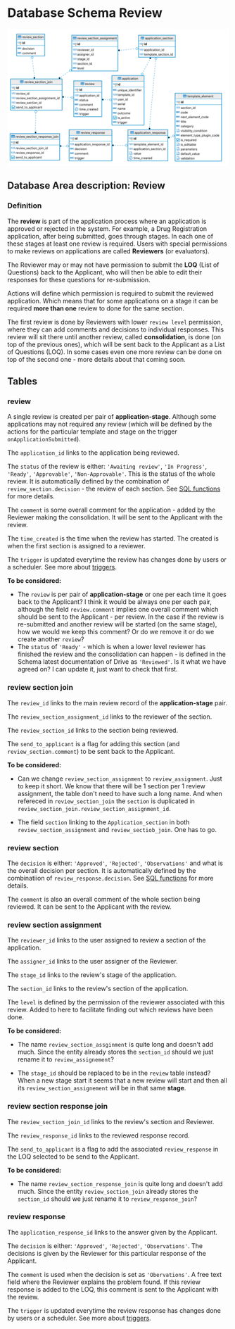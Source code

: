 # Database Schema Review

![Database Schema](images/database-schema-review.png)

## Database Area description: Review

### Definition

The **review** is part of the application process where an application is approved or rejected in the system. For example, a Drug Registration application, after being submitted, goes through stages. In each one of these stages at least one review is required. Users with special permissions to make reviews on applications are called **Reviewers** (or evaluators).

 The Reviewer may or may not have permission to submit the **LOQ** (List of Questions) back to the Applicant, who will then be able to edit their responses for these questions for re-submission.

Actions will define which permission is required to submit the reviewed application. Which means that for some applications on a stage it can be required **more than one** review to done for the same section.

The first review is done by Reviewers with lower `review level` permission, where they can add comments and decisions to individual responses. This review will sit there until another review, called **consolidation**, is done (on top of the previous ones), which will be sent back to the Applicant as a List of Questions (LOQ). In some cases even one more review can be done on top of the second one - more details about that coming soon.

## Tables

### review

A single review is created per pair of **application-stage**. Although some applications may not required any review (which will be defined by the actions for the particular template and stage on the trigger `onApplicationSubmitted`).

The `application_id` links to the application being reviewed.

The `status` of the review is either: `'Awaiting review'`, `'In Progress'`, `'Ready'`, `'Approvable'`, `'Non-Approvable'`. This is the status of the whole review. It is automatically defined by the combination of `review_section.decision` - the review of each section. See [SQL functions](Functions.md) for more details.

The `comment` is some overall comment for the application - added by the Reviewer making the consolidation. It will be sent to the Applicant with the review.

The `time_created` is the time when the review has started. The created is when the first section is assigned to a reviewer.

The `trigger` is updated everytime the review has changes done by users or a scheduler. See more about [triggers](Triggers-and-Actions.md).

**To be considered:**

- The `review` is per pair of **application-stage** or one per each time it goes back to the Applicant? I think it would be always one per each pair, although the field `review.comment` implies one overall comment which should be sent to the Applicant - per review. In the case if the review is re-submitted and another review will be started (on the same stage), how we would we keep this comment? Or do we remove it or do we create another `review`?
- The `status` of `'Ready'` - which is when a lower level reviewer has finished the review and the consolidation can happen - is defined in the Schema latest documentation of Drive as `'Reviewed'`. Is it what we have agreed on? I can update it, just want to check that first.

### review section join

The `review_id` links to the main review record of the **application-stage** pair.

The `review_section_assignment_id` links to the reviewer of the section.

The `review_section_id` links to the section being reviewed.

The `send_to_applicant` is a flag for adding this section (and `review_section.comment`) to be sent back to the Applicant.

**To be considered:**

- Can we change `review_section_assignment` to `review_assignment`. Just to keep it short. We know that there will be 1 section per 1 review assignment, the table don't need to have such a long name. And when refereced in `review_section_join`
  the `section` is duplicated in `review_section_join.review_section_assignment_id`.

- The field `section` linking to the `Application_section` in both `review_section_assignment` and `review_sectiob_join`. One has to go.

### review section

The `decision` is either: `'Approved'`, `'Rejected'`, `'Observations'` and what is the overall decision per section. It is automatically defined by the combinatiion of `review_response.decision`. See [SQL functions](Functions.md) for more details.

The `comment` is also an overall comment of the whole section being reviewed. It can be sent to the Applicant with the review.

### review section assignment

The `reviewer_id` links to the user assigned to review a section of the application.

The `assigner_id` links to the user assigner of the Reviewer.

The `stage_id` links to the review's stage of the application.

The `section_id` links to the review's section of the application.

The `level` is defined by the permission of the reviewer associated with this review. Added to here to facilitate finding out which reviews have been done.

**To be considered:**

- The name `review_section_assginment` is quite long and doesn't add much. Since the entity already stores the `section_id` should we just rename it to `review_assignement`?

- The `stage_id` should be replaced to be in the `review` table instead? When a new stage start it seems that a new review will start and then all its `review_section_assignement` will be in that same **stage**.

### review section response join

The `review_section_join_id` links to the review's section and Reviewer.

The `review_response_id` links to the reviewed response record.

The `send_to_applicant` is a flag to add the associated `review_response` in the LOQ selected to be send to the Applicant.

**To be considered:**

- The name `review_section_response_join` is quite long and doesn't add much. Since the entity `review_section_join` already stores the `section_id` should we just rename it to `review_response_join`?

### review response

The `application_response_id` links to the answer given by the Applicant.

The `decision` is either: `'Approved'`, `'Rejected'`, `'Observations'`. The decisions is given by the Reviewer for this particular response of the Applicant.

The `comment` is used when the decision is set as `'Obervations'`. A free text field where the Reviewer explains the problem found. If this review response is added to the LOQ, this comment is sent to the Applicant with the review.

The `trigger` is updated everytime the review response has changes done by users or a scheduler. See more about [triggers](Triggers-and-Actions.md).
